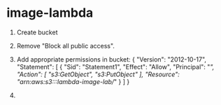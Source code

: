 # image-lambda
1. Create bucket
2. Remove "Block all public access". 
3. Add appropriate permissions in bucket: 
{
    "Version": "2012-10-17",
    "Statement": [
        {
            "Sid": "Statement1",
            "Effect": "Allow",
            "Principal": "*",
            "Action": [
                "s3:GetObject",
                "s3:PutObject"
            ],
            "Resource": "arn:aws:s3:::lambda-image-lab/*"
        }
    ]
}

4. 
